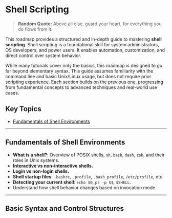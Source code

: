 # Shell Scripting

> **Random Quote:** Above all else, guard your heart, for everything you do flows from it.

This roadmap provides a structured and in-depth guide to mastering **shell scripting**. Shell scripting is a foundational skill for system administrators, OS developers, and power users. It enables automation, customization, and direct control over system behavior.

While many tutorials cover only the basics, this roadmap is designed to go far beyond elementary syntax. This guide assumes familiarity with the command line and basic Unix/Linux usage, but does not require prior scripting experience. Each section builds on the previous one, progressing from fundamental concepts to advanced techniques and real-world use cases.

## Key Topics

+ [Fundamentals of Shell Environments](#fundamentals-of-shell-environments)

---

## Fundamentals of Shell Environments

+ **What is a shell?**: Overview of POSIX shells, `sh`, `bash`, `dash`, `zsh`, and their roles in Unix systems.
+ **Interactive vs non-interactive shells.**
+ **Login vs non-login shells.**
+ **Shell startup files**: `.bashrc`, `.profile`, `.bash_profile`, `/etc/profile`, etc.
+ **Detecting your current shell**: `echo $0`, `ps -p $$`, `$SHELL`.
+ Understand how shell behavior changes based on invocation mode.

---

## Basic Syntax and Control Structures
